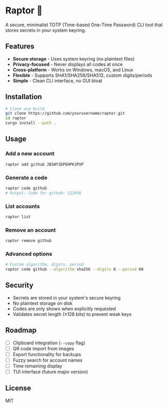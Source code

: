 # Raptor 🦖

A secure, minimalist TOTP (Time-based One-Time Password) CLI tool that stores secrets in your system keyring.

## Features

- **Secure storage** - Uses system keyring (no plaintext files)
- **Privacy-focused** - Never displays all codes at once
- **Cross-platform** - Works on Windows, macOS, and Linux
- **Flexible** - Supports SHA1/SHA256/SHA512, custom digits/periods
- **Simple** - Clean CLI interface, no GUI bloat

## Installation

```bash
# Clone and build
git clone https://github.com/yourusername/raptor.git
cd raptor
cargo install --path .
```

## Usage

### Add a new account
```bash
raptor add github JBSWY3DPEHPK3PXP
```

### Generate a code
```bash
raptor code github
# Output: Code for github: 123456
```

### List accounts
```bash
raptor list
```

### Remove an account
```bash
raptor remove github
```

### Advanced options
```bash
# Custom algorithm, digits, period
raptor code github --algorithm sha256 --digits 8 --period 60
```

## Security

- Secrets are stored in your system's secure keyring
- No plaintext storage on disk
- Codes are only shown when explicitly requested
- Validates secret length (≥128 bits) to prevent weak keys

## Roadmap

- [ ] Clipboard integration (`--copy` flag)
- [ ] QR code import from images
- [ ] Export functionality for backups
- [ ] Fuzzy search for account names
- [ ] Time remaining display
- [ ] TUI interface (future major version)

## License

MIT